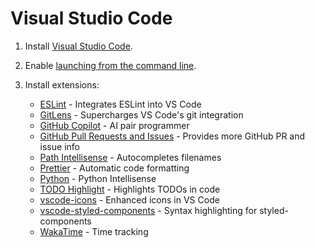 # Visual Studio Code

1. Install [Visual Studio Code](https://code.visualstudio.com/).

1. Enable [launching from the command line](https://code.visualstudio.com/docs/setup/mac#_launching-from-the-command-line).

1. Install extensions:

   - [ESLint](https://marketplace.visualstudio.com/items?itemName=dbaeumer.vscode-eslint) - Integrates ESLint into VS Code
   - [GitLens](https://gitlens.amod.io/) - Supercharges VS Code's git integration
   - [GitHub Copilot](https://marketplace.visualstudio.com/items?itemName=GitHub.copilot) - AI pair programmer
   - [GitHub Pull Requests and Issues](https://marketplace.visualstudio.com/items?itemName=GitHub.vscode-pull-request-github) - Provides more GitHub PR and issue info
   - [Path Intellisense](https://marketplace.visualstudio.com/items?itemName=christian-kohler.path-intellisense) - Autocompletes filenames
   - [Prettier](https://marketplace.visualstudio.com/items?itemName=esbenp.prettier-vscode) - Automatic code formatting
   - [Python](https://marketplace.visualstudio.com/items?itemName=ms-python.python) - Python Intellisense
   - [TODO Highlight](https://marketplace.visualstudio.com/items?itemName=wayou.vscode-todo-highlight) - Highlights TODOs in code
   - [vscode-icons](https://marketplace.visualstudio.com/items?itemName=vscode-icons-team.vscode-icons) - Enhanced icons in VS Code
   - [vscode-styled-components](https://marketplace.visualstudio.com/items?itemName=jpoissonnier.vscode-styled-components) - Syntax highlighting for styled-components
   - [WakaTime](https://marketplace.visualstudio.com/items?itemName=WakaTime.vscode-wakatime) - Time tracking
